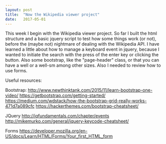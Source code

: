 ```yaml
---
layout: post
title:  "Now the Wikipedia viewer project"
date:   2017-05-01
---
```


This week I begin with the Wikipedia viewer project. So far I built the html structure and a basic jquery script to test how some things work (or not), before the (maybe not) nightmare of dealing with the Wikipedia API.
I have learned a little about how to manage a keyboard event in jquery, because I wanted to initiate the search with the press of the enter key or clicking the button.
Also some bootstrap, like the "page-header" class, or that you can have a well or a well-sm among other sizes.
Also I needed to review how to use forms.

Useful resources:

Bootstrap:
http://www.newthinktank.com/2015/11/learn-bootstrap-one-video/
https://getbootstrap.com/getting-started/
https://medium.com/wdstack/how-the-bootstrap-grid-really-works-471d7a089cfc
https://hackerthemes.com/bootstrap-cheatsheet/

JQuery
http://jqfundamentals.com/chapter/events
http://mikemurko.com/general/jquery-keycode-cheatsheet/

Forms
https://developer.mozilla.org/en-US/docs/Learn/HTML/Forms/Your_first_HTML_form